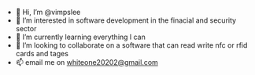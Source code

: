 - 👋 Hi, I’m @vimpslee
- 👀 I’m interested in software development in the finacial and security sector 
- 🌱 I’m currently learning everything l can 
- 💞️ I’m looking to collaborate on a software that can read write nfc or rfid cards and tages 
- 📫 email me on whiteone20202@gmail.com 

<!---
vimpslee/vimpslee is a ✨ special ✨ repository because its `README.md` (this file) appears on your GitHub profile.
You can click the Preview link to take a look at your changes.
--->

